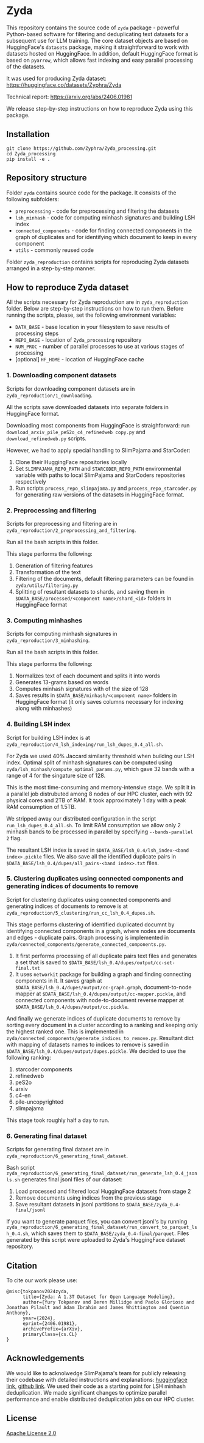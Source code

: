 # Zyda
This repository contains the source code of `zyda` package - powerful Python-based software for filtering and deduplicating text datasets for a subsequent use for LLM training. The core dataset objects are based on HuggingFace's `datasets` package, making it straightforward to work with datasets hosted on HuggingFace. In addition, default HuggingFace format is based on `pyarrow`, which allows fast indexing and easy parallel processing of the datasets.

It was used for producing Zyda dataset: https://huggingface.co/datasets/Zyphra/Zyda

Technical report: https://arxiv.org/abs/2406.01981

We release step-by-step instructions on how to reproduce Zyda using this package.


## Installation
```
git clone https://github.com/Zyphra/Zyda_processing.git
cd Zyda_processing
pip install -e .
```

## Repository structure
Folder `zyda` contains source code for the package. It consists of the following subfolders:
- `preprocessing` - code for preprocessing and filtering the datasets
- `lsh_minhash` - code for computing minhash signatures and building LSH index
- `connected_components` - code for finding connected components in the graph of duplicates and for identifying which document to keep in every component
- `utils` - commonly reused code

Folder `zyda_reproduction` contains scripts for reproducing Zyda datasets arranged in a step-by-step manner.

## How to reproduce Zyda dataset
All the scripts necessary for Zyda reproduction are in `zyda_reproduction` folder. Below are step-by-step instructions on how to run them.
Before running the scripts, please, set the following environment variables:
- `DATA_BASE` - base location in your filesystem to save results of processing steps
- `REPO_BASE` - location of `Zyda_processing` repository
- `NUM_PROC` - number of parallel processes to use at various stages of processing 
- [optional] `HF_HOME` - location of HuggingFace cache

### 1. Downloading component datasets
Scripts for downloading component datasets are in `zyda_reproduction/1_downloading`.

All the scripts save downloaded datasets into separate folders in HuggingFace format.

Downloading most components from HuggingFace is straighforward: run `download_arxiv_pile_peS2o_c4_refinedweb copy.py` and `download_refinedweb.py` scripts.

However, we had to apply special handling to SlimPajama and StarCoder:
1. Clone their HuggingFace repositories locally
2. Set `SLIMPAJAMA_REPO_PATH` and `STARCODER_REPO_PATH` environmental variable with paths to local SlimPajama and StarCoders repositories respectively
3. Run scripts `process_repo_slimpajama.py` and `process_repo_starcoder.py` for generating raw versions of the datasets in HuggingFace format.

### 2. Preprocessing and filtering
Scripts for preprocessing and filtering are in `zyda_reproduction/2_preprocessing_and_filtering`.

Run all the bash scripts in this folder.

This stage performs the following:
1. Generation of filtering features
2. Transformation of the text
3. Filtering of the documents, default filtering parameters can be found in `zyda/utils/filtering.py`
4. Splitting of resultant datasets to shards, and saving them in `$DATA_BASE/processed/<component name>/shard_<id>` folders in HuggingFace format

### 3. Computing minhashes
Scripts for computing minhash signatures in `zyda_reproduction/3_minhashing`.

Run all the bash scripts in this folder.

This stage performs the following:
1. Normalizes text of each document and splits it into words
2. Generates 13-grams based on words
3. Computes minhash signatures with of the size of 128
4. Saves results in `$DATA_BASE/minhash/<component name>` folders in HuggingFace format (it only saves columns necessary for indexing along with minhashes)

### 4. Building LSH index
Script for building LSH index is at `zyda_reproduction/4_lsh_indexing/run_lsh_dupes_0.4_all.sh`.

For Zyda we used 40% Jaccard similarity threshold when building our LSH index. Optimal split of minhash signatures can be computed using `zyda/lsh_minhash/compute_optimal_params.py`, which gave 32 bands with a range of 4 for the singature size of 128.

This is the most time-consuming and memory-intensive stage. We split it in a parallel job distrubuted among 8 nodes of our HPC cluster, each with 92 physical cores and 2TB of RAM. It took approximately 1 day with a peak RAM consumption of 1.5TB.

We stripped away our distributed configuration in the script `run_lsh_dupes_0.4_all.sh`. To limit RAM consumption we allow only 2 minhash bands to be processed in parallel by specifying `--bands-parallel 2` flag.

The resultant LSH index is saved in `$DATA_BASE/lsh_0.4/lsh_index-<band index>.pickle` files. We also save all the identified duplicate pairs in `$DATA_BASE/lsh_0.4/dupes/all_pairs-<band index>.txt` files.

### 5. Clustering duplicates using connected components and generating indices of documents to remove
Script for clustering duplicates using connected components and generating indices of documents to remove is at `zyda_reproduction/5_clustering/run_cc_lsh_0.4_dupes.sh`.

This stage performs clustering of identified duplicated documnt by identifying connected components in a graph, where nodes are documents and edges - duplicate pairs. Graph processing is implemented in `zyda/connected_components/generate_connected_components.py`.
1. It first performs processing of all duplicate pairs text files and generates a set that is saved to `$DATA_BASE/lsh_0.4/dupes/output/cc-set-final.txt`
2. It uses `networkit` package for building a graph and finding connecting components in it. It saves graph at `$DATA_BASE/lsh_0.4/dupes/output/cc-graph.graph`, document-to-node mapper at `$DATA_BASE/lsh_0.4/dupes/output/cc-mapper.pickle`, and connected components with node-to-document reverse mapper at `$DATA_BASE/lsh_0.4/dupes/output/cc.pickle`.

And finally we generate indices of duplicate documents to remove by sorting every document in a cluster according to a ranking and keeping only the highest ranked one. This is implemented in `zyda/connected_components/generate_indices_to_remove.py`. Resultant dict with mapping of datasets names to indices to remove is saved in `$DATA_BASE/lsh_0.4/dupes/output/dupes.pickle`. We decided to use the following ranking:
1. starcoder components
2. refinedweb
3. peS2o
4. arxiv
5. c4-en
6. pile-uncopyrighted
7. slimpajama

This stage took roughly half a day to run. 


### 6. Generating final dataset
Scripts for generating final dataset are in `zyda_reproduction/6_generating_final_dataset`.

Bash script `zyda_reproduction/6_generating_final_dataset/run_generate_lsh_0.4_jsonls.sh` generates final jsonl files of our dataset:
1. Load processed and filtered local HuggingFace datasets from stage 2
2. Remove documents using indices from the previous stage
3. Save resultant datasets in jsonl partitions to `$DATA_BASE/zyda_0.4-final/jsonl`

If you want to generate parquet files, you can convert jsonl's by running `zyda_reproduction/6_generating_final_dataset/run_convert_to_parquet_lsh_0.4.sh`, which saves them to `$DATA_BASE/zyda_0.4-final/parquet`. Files generated by this script were uploaded to Zyda's HuggingFace dataset repository.

## Citation 
To cite our work please use:

```
@misc{tokpanov2024zyda,
      title={Zyda: A 1.3T Dataset for Open Language Modeling}, 
      author={Yury Tokpanov and Beren Millidge and Paolo Glorioso and Jonathan Pilault and Adam Ibrahim and James Whittington and Quentin Anthony},
      year={2024},
      eprint={2406.01981},
      archivePrefix={arXiv},
      primaryClass={cs.CL}
}
```

## Acknowledgements
We would like to acknolwedge SlimPajama's team for publicly releasing their codebase with detailed instructions and explanations: [huggingface link](https://huggingface.co/datasets/cerebras/SlimPajama-627B), [github link](https://github.com/Cerebras/modelzoo/tree/Release_2.2.1/src/cerebras/modelzoo/data_preparation/nlp/slimpajama). We used their code as a starting point for LSH minhash deduplication. We made significant changes to optimize parallel performance and enable distributed deduplication jobs on our HPC cluster.


## License
[Apache License 2.0](./LICENSE)